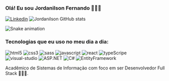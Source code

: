 ### Olá! Eu sou Jordanilson Fernando 🙋🏿‍♂️

[![Linkedin](https://img.shields.io/badge/LinkedIn-0077B5?style=for-the-badge&logo=linkedin&logoColor=white)](https://www.linkedin.com/in/jordanilson-fernando-258462252/)
![Jordanilson GitHub stats](https://github-readme-stats.vercel.app/api?username=jordanilson&show_icons=true&theme=onedark)

![Snake animation](https://github.com/jordanilson/jordanilson/blob/output/github-contribution-grid-snake.svg)

### Tecnologias que eu uso no meu dia a dia:
<div style="display: inline_block">
  <img aling="center" alt="html5" src="https://img.shields.io/badge/HTML5-E34F26?style=for-the-badge&logo=html5&logoColor=white"/>
  <img aling="center" alt="css3" src="https://img.shields.io/badge/CSS3-1572B6?style=for-the-badge&logo=css3&logoColor=white"/>
  <img aling="center" alt="sass" src="https://img.shields.io/badge/Sass-CC6699?style=for-the-badge&logo=sass&logoColor=white"/>
  <img aling="center" alt="javascript" src="https://img.shields.io/badge/JavaScript-F7DF1E?style=for-the-badge&logo=javascript&logoColor=black"/>
  <img aling="center" alt="react" src="https://img.shields.io/badge/React-20232A?style=for-the-badge&logo=react&logoColor=61DAFB"/>
  <img aling="center" alt="typeScripe" src="https://img.shields.io/badge/TypeScript-007ACC?style=for-the-badge&logo=typescript&logoColor=white"/>
  <br/>
  <img aling="center" alt="visual-studio" src="https://img.shields.io/badge/Visual_Studio_Code-0078D4?style=for-the-badge&logo=visual%20studio%20code&logoColor=white"/>
  <img aling="center" alt="ASP.NET" src="https://img.shields.io/badge/ASP.NET-512BD4?style=for-the-badge&logo=.net&logoColor=white"/>
  <img aling="center" alt="C#" src="https://img.shields.io/badge/C%23-239120?style=for-the-badge&logo=c-sharp&logoColor=white"/>
  <img aling="center" alt="EntityFramework" src="https://img.shields.io/badge/Entity_Framework-512BD4?style=for-the-badge&logo=.net&logoColor=white"/>
</div>

Acadêmico de Sistemas de Informação com foco em ser Desenvolvedor Full Stack 🧑🏿‍💻.

